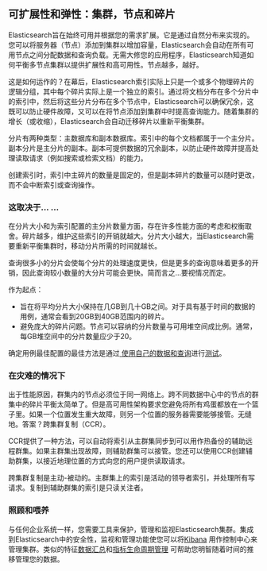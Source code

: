 ## 可扩展性和弹性：集群，节点和碎片

Elasticsearch旨在始终可用并根据您的需求扩展。它是通过自然分布来实现的。您可以将服务器（节点）添加到集群以增加容量，Elasticsearch会自动在所有可用节点之间分配数据和查询负载。无需大修您的应用程序，Elasticsearch知道如何平衡多节点集群以提供扩展性和高可用性。节点越多，越好。

这是如何运作的？在幕后，Elasticsearch索引实际上只是一个或多个物理碎片的逻辑分组，其中每个碎片实际上是一个独立的索引。通过将文档分布在多个分片中的索引中，然后将这些分片分布在多个节点中，Elasticsearch可以确保冗余，这既可以防止硬件故障，又可以在将节点添加到集群中时提高查询能力。随着集群的增长（或收缩），Elasticsearch会自动迁移碎片以重新平衡集群。

分片有两种类型：主数据库和副本数据库。索引中的每个文档都属于一个主分片。副本分片是主分片的副本。副本可提供数据的冗余副本，以防止硬件故障并提高处理读取请求（例如搜索或检索文档）的能力。

创建索引时，索引中主碎片的数量是固定的，但是副本碎片的数量可以随时更改，而不会中断索引或查询操作。

### 这取决于... ...

在分片大小和为索引配置的主分片数量方面，存在许多性能方面的考虑和权衡取舍。碎片越多，维护这些索引的开销就越大。分片大小越大，当Elasticsearch需要重新平衡集群时，移动分片所需的时间就越长。

查询很多小的分片会使每个分片的处理速度更快，但是更多的查询意味着更多的开销，因此查询较小数量的大分片可能会更快。简而言之...要视情况而定。

作为起点：

- 旨在将平均分片大小保持在几GB到几十GB之间。对于具有基于时间的数据的用例，通常会看到20GB到40GB范围内的碎片。
- 避免庞大的碎片问题。节点可以容纳的分片数量与可用堆空间成比例。通常，每GB堆空间中的分片数量应少于20。

确定用例最佳配置的最佳方法是通过[ 使用自己的数据和查询](https://www.elastic.co/elasticon/conf/2016/sf/quantitative-cluster-sizing)进行[测试](https://www.elastic.co/elasticon/conf/2016/sf/quantitative-cluster-sizing)。

### 在灾难的情况下

出于性能原因，群集内的节点必须位于同一网络上。跨不同数据中心中的节点的群集中的碎片平衡太简单了。但是高可用性架构要求您避免将所有鸡蛋都放在一个篮子里。如果一个位置发生重大故障，则另一个位置的服务器需要能够接管。无缝地。答案？跨集群复制（CCR）。

CCR提供了一种方法，可以自动将索引从主群集同步到可以用作热备份的辅助远程群集。如果主群集出现故障，则辅助群集可以接管。您还可以使用CCR创建辅助群集，以接近地理位置的方式向您的用户提供读取请求。

跨集群复制是主动-被动的。主群集上的索引是活动的领导者索引，并处理所有写请求。复制到辅助群集的索引是只读关注者。

### 照顾和喂养

与任何企业系统一样，您需要工具来保护，管理和监视Elasticsearch集群。集成到Elasticsearch中的安全性，监视和管理功能使您可以将[Kibana](https://www.elastic.co/guide/en/kibana/7.x/introduction.html) 用作控制中心来管理集群。类似的特征[数据汇总](https://www.elastic.co/guide/en/elasticsearch/reference/7.x/rollup-overview.html)和[指标生命周期管理](https://www.elastic.co/guide/en/elasticsearch/reference/7.x/index-lifecycle-management.html) 可帮助您明智随着时间的推移管理您的数据。